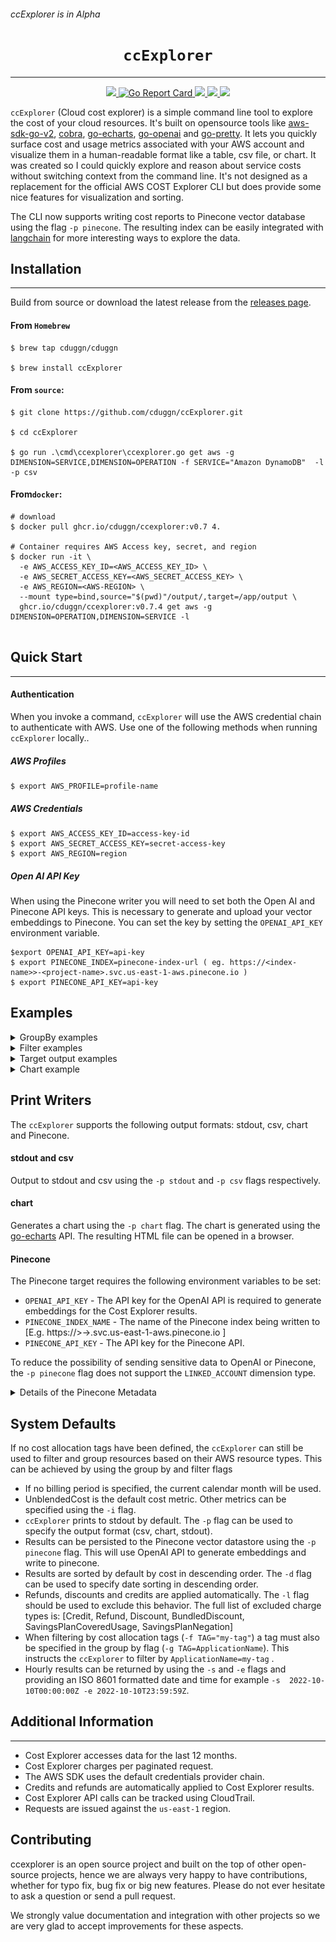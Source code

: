 ###### ccExplorer is in Alpha

<h1 align="center"><code>ccExplorer</code></h1>

<hr>
<div align="center">
<a href="https://github.com/cduggn/ccExplorer/actions" 
alt="goreleaser status">
<img src="https://github.com/cduggn/ccExplorer/actions/workflows/release.yml/badge.svg">
</a>
<a href="https://goreportcard.com/report/github.com/cduggn/ccexplorer">
    <img src="https://goreportcard.com/badge/github.com/cduggn/ccexplorer" alt="Go Report Card">
</a>
<a href="https://github.com/cduggn/ccExplorer/actions" 
alt="CodeQL status">
<img src="https://github.com/cduggn/ccExplorer/actions/workflows/codeql.yml/badge.svg">
</a>
<a href="https://github.com/cduggn/ccExplorer/releases" 
alt="release status">
<img src="https://img.shields.io/github/v/release/cduggn/ccExplorer">
</a>
<a href="https://bestpractices.coreinfrastructure.org/projects/7276">
<img src="https://bestpractices.coreinfrastructure.org/projects/7276/badge">
</a>
<br/>
</div>

`ccExplorer` (Cloud cost explorer) is a simple command line tool to explore the 
cost of your cloud resources. It's built on opensource tools like 
[aws-sdk-go-v2](https://github.com/aws/aws-sdk-go-v2), [cobra](https://github.com/spf13/cobra),
[go-echarts](https://github.com/go-echarts/go-echarts), [go-openai](https://github.com/sashabaranov/go-openai) and [go-pretty](https://github.com/jedib0t/go-pretty).
It lets you quickly surface cost and usage metrics associated with your AWS 
account and visualize them in a human-readable format like a table, csv file, 
or chart.  It was created so I could quickly explore and reason about service costs without switching context from the command line.
It's not designed as a replacement for the official AWS COST Explorer CLI 
but does provide some nice features for visualization and sorting. 

The CLI 
now supports writing cost reports to Pinecone vector database using the flag 
`-p pinecone`. The resulting index can be easily integrated with [langchain](https://github.com/tmc/langchaingo) for more interesting ways to explore 
the data. 


Installation
------------
<hr>

Build from source or download the latest release from the [releases page](https://github.com/cduggn/ccExplorer/releases).

#### From `Homebrew`

```console
$ brew tap cduggn/cduggn

$ brew install ccExplorer
```

#### From `source`:

```console
$ git clone https://github.com/cduggn/ccExplorer.git

$ cd ccExplorer 

$ go run .\cmd\ccexplorer\ccexplorer.go get aws -g DIMENSION=SERVICE,DIMENSION=OPERATION -f SERVICE="Amazon DynamoDB"  -l -p csv
```

#### From`docker`:

```console
# download
$ docker pull ghcr.io/cduggn/ccexplorer:v0.7 4.

# Container requires AWS Access key, secret, and region
$ docker run -it \
  -e AWS_ACCESS_KEY_ID=<AWS_ACCESS_KEY_ID> \
  -e AWS_SECRET_ACCESS_KEY=<AWS_SECRET_ACCESS_KEY> \
  -e AWS_REGION=<AWS-REGION> \
  --mount type=bind,source="$(pwd)"/output/,target=/app/output \
  ghcr.io/cduggn/ccexplorer:v0.7.4 get aws -g DIMENSION=OPERATION,DIMENSION=SERVICE -l
  
```

Quick Start
-----------
<hr>

#### Authentication
When you invoke a command, `ccExplorer` will use the AWS
credential chain to authenticate with AWS. Use one of the following methods when running `ccExplorer` locally..

##### AWS Profiles

```console
$ export AWS_PROFILE=profile-name
```

##### AWS Credentials

```console
$ export AWS_ACCESS_KEY_ID=access-key-id
$ export AWS_SECRET_ACCESS_KEY=secret-access-key
$ export AWS_REGION=region
```
   
##### Open AI API Key
When using the Pinecone writer you will need to set both the Open AI and Pinecone API keys. 
This is necessary to generate and upload your vector embeddings to Pinecone. You can
set the key by setting the `OPENAI_API_KEY` environment variable.
```console
$export OPENAI_API_KEY=api-key
$ export PINECONE_INDEX=pinecone-index-url ( eg. https://<index-name>>-<project-name>.svc.us-east-1-aws.pinecone.io )
$ export PINECONE_API_KEY=api-key
```

Examples
-------------

<details>
<summary>GroupBy examples</summary>

```console
# Costs grouped by LINKED_ACCOUNT 
$ ccexplorer get aws -g DIMENSION=LINKED_ACCOUNT

# Costs grouped by CommittedThroughput operation and SERVICE
$ ccexplorer get aws -g DIMENSION=OPERATION,DIMENSION=SERVICE -s 2022-10-10 -f OPERATION="CommittedThroughput" -l

# Costs grouped by CommittedThroughput and LINKED_ACCOUNT
$ ccexplorer get aws -g DIMENSION=OPERATION,DIMENSION=LINKED_ACCOUNT  -s 2022-10-10 -f OPERATION="CommittedThroughput" -l

# DynamodDB costs grouped by OPERATION
$ ccexplorer get aws -g DIMENSION=OPERATION,DIMENSION=SERVICE -s 2022-10-10 -f SERVICE="Amazon DynamoDB" -l

# All service costs grouped by SERVICE
$ ccexplorer get aws -g DIMENSION=SERVICE -s 2022-10-10

# All service costs grouped by SERVICE and OPERATION
$ ccexplorer get aws -g DIMENSION=SERVICE,DIMENSION=OPERATION -s 2022-10-01 -l

# All service costs grouped by SERVICE and OPERATION and sorted in descending order by date
$ ccexplorer get aws -g DIMENSION=SERVICE,DIMENSION=OPERATION -s 2023-01-01 -e 2023-02-10 -l -d -m DAILY

# S3 costs grouped by OPERATION 
$ ccexplorer get aws -g DIMENSION=OPERATION,DIMENSION=SERVICE -s 2022-04-04  -f SERVICE="Amazon Simple Storage Service" -l

# Costs grpuped by ApplicationName Cost Allocation Tag
$ ccexplorer get aws -g TAG=ApplicationName,DIMENSION=OPERATION -s 2022-12-10 -l

# Costs grouped by HOUR and by SERVICE and OPERATION DIMENSIONS
$ ccexplorer get aws -g DIMENSION=SERVICE,DIMENSION=OPERATION -l -e 2023-01-27T15:04:05Z -s 2023-01-26T15:04:05Z -m HOURLY

# Costs grouped by DAY and by SERVICE and OPERATION DIMEBSIONS
$ ccexplorer get aws -g DIMENSION=SERVICE,DIMENSION=OPERATION -l -e 2023-01-27 -s 2023-01-26 -m DAILY
```

</details>

<details>
<summary>Filter examples</summary>

```console
# Costs grpuped by ApplicationName Cost Allocation Tag and filtered by specific name
$ ccexplorer get aws -g TAG=ApplicationName,DIMENSION=OPERATION -s 2022-12-10 -f TAG="my-project" -l

# S3 costs grouped by SERVICE dimension and ApplicationName Cost Allocation Tag
$ ccexplorer get aws -g DIMENSION=SERVICE,TAG=ApplicationName -f SERVICE="Amazon Simple Storage Service"  -l

# S3 costs grouped by SERVICE dimension and ApplicationName Cost Allocation Tag and filtered by specific name
$ ccexplorer get aws -g DIMENSION=SERVICE,TAG=ApplicationName -f SERVICE="Amazon Simple Storage Service"  -l -f TAG="my-application"

# S3 costs grouped by SERVICE dimension and BucketName Cost Allocation Tag
$ ccexplorer get aws -g DIMENSION=SERVICE,TAG=BucketName -f SERVICE="Amazon Simple Storage Service" -l

# S3 costs grouped by SERVICE dimension and BucketName Cost Allocation Tag and filterred by specific name
$ ccexplorer get aws -g DIMENSION=OPERATION,TAG=BucketName -f SERVICE="Amazon Simple Storage Service" -l -f TAG="my-bucket"

# Costs groupedby OPERATION dimension and ApplicationName Cost Allocation Tag and filtered by PutObject operation
$ ccexplorer get aws -g TAG=ApplicationName,DIMENSION=OPERATION -s 2022-12-10 -f OPERATION="PutObject" -l

# Costs grouped by GetCostAndUsage operation and LINKED_ACCOUNT dimension
$ ccexplorer get aws -g DIMENSION=OPERATION,DIMENSION=LINKED_ACCOUNT -s 2022-12-10 -f OPERATION="GetCostAndUsage" -l
```

</details>


<details>
<summary>Target output examples</summary>

```console
# Costs exported in CSV format
$ ccexplorer get aws -g DIMENSION=LINKED_ACCOUNT,DIMENSION=OPERATION -l -m DAILY -p csv

# Costs exported to stdout
$ ccexplorer get aws -g DIMENSION=LINKED_ACCOUNT,DIMENSION=OPERATION -l -m DAILY -p stdout

# Costs grouped by MONTH by SERVICE and OPERATION and printed to chart
$ ccexplorer get aws -g DIMENSION=SERVICE, DIMENSION=OPERATION -l -e 2023-01-27 -s 2023-01-26 -m MONTHLY -p chart

# Costs grouped by MONTH by OPERATION and USAGE_TYPE and printed to chart
$ ccexplorer get aws -g DIMENSION=OPERATION,DIMENSION=USAGE_TYPE -l -e 2023-01-27 -s 2023-01-26 -m MONTHLY -p chart

# Costs grouped by MONTH by SERVICE and USAGE_TYPE and written to Pinecone index
$ ccexplorer get aws -g DIMENSION=SERVICE,DIMENSION=USAGE_TYPE -l -s 2023-02-15 -p pinecone
```

</details>

<details>
<summary>Chart example</summary>

```console
 # Generates pie chart for costs grouped by SERVICE and OPERATION over a 24 hour period
 $ ccexplorer get aws -g DIMENSION=SERVICE,DIMENSION=OPERATION -p chart -l -m DAILY  -s 2024-02-22 -e 2024-02-23
```

Generated chart:

![Costs gruped over a 24 hour period](./docs/ccexplorer_chart.png)

</details>

Print Writers
-------------
The `ccExplorer` supports the following output formats: stdout, csv, chart 
and Pinecone. 

#### stdout and csv
Output to stdout and csv using the `-p stdout` and `-p csv` flags 
respectively. 

#### chart
Generates a chart using the `-p chart` flag. The chart is generated using
the [go-echarts](https://github.com/go-echarts/go-echarts) API. The 
resulting HTML file can be opened in a browser.

#### Pinecone
The Pinecone target requires the following environment variables to be set: 
- `OPENAI_API_KEY` - The API key for the OpenAI API is required to generate 
  embeddings for the Cost Explorer results.
- `PINECONE_INDEX_NAME` - The name of the Pinecone index being written to [E.g. https://<index-name>>-<project-name>>.svc.us-east-1-aws.pinecone.io ]
- `PINECONE_API_KEY` - The API key for the Pinecone API.

To reduce the possibility of sending sensitive data to OpenAI or Pinecone, the 
  `-p pinecone` flag does not support the `LINKED_ACCOUNT` dimension type.


<details>
<summary>Details of the Pinecone Metadata</summary>

When `ccExplorer` writes to Pinecone, it generates a metadata object for each row in the Cost Explorer results. The metadata object contains the following fields:
- dimensions  ( A map of the dimensions used to group the results )
- cost ( The cost of the resource )
- page_content ( The text used to generate the embeddings )
- source ( The source of the data )
- start ( The start date of the billing period )
- end ( The end date of the billing period )

</details>

System Defaults
---------------

If no cost allocation tags have been defined, the  `ccExplorer` can still be 
used to filter and group resources based on their 
AWS resource types. This can be achieved by using the group by and filter 
flags 

- If no billing period is specified, the current calendar month will be used. 
- UnblendedCost is the default cost metric. Other metrics can be specified 
  using the `-i` flag.
- `ccExplorer` prints to stdout by default. The `-p` flag can be used to 
  specify the output format (csv, chart, stdout).
- Results can be persisted to the Pinecone vector datastore using 
  the `-p  pinecone` flag. This will use OpenAI API to generate embeddings 
  and write to pinecone. 
- Results are sorted by default by cost in descending order. The `-d` flag 
  can be used to specify date sorting in descending order.
- Refunds, discounts and credits are applied automatically. The `-l` flag 
  should be used to exclude this behavior. The full list of excluded charge types is: [Credit, Refund, Discount, BundledDiscount, SavingsPlanCoveredUsage, SavingsPlanNegation]
- When filtering by cost allocation tags (`-f TAG="my-tag"`) a tag must also 
  be specified in the group by flag (`-g TAG=ApplicationName`). This 
  instructs the `ccExplorer` to filter by `ApplicationName=my-tag` .
- Hourly results can be returned by using the `-s` and `-e` flags and 
  providing an ISO 8601 formatted date and time for example `-s 
  2022-10-10T00:00:00Z -e 2022-10-10T23:59:59Z`. 
  

## Additional Information
<hr>

- Cost Explorer accesses data for the last 12 months.
- Cost Explorer charges per paginated request.
- The AWS SDK uses the default credentials provider chain.
- Credits and refunds are automatically applied to Cost Explorer results.
- Cost Explorer API calls can be tracked using CloudTrail. 
- Requests are issued against the `us-east-1` region.

## Contributing
ccexplorer is an open source project and built on the top of other open-source projects, hence we are always very happy to have contributions, whether for typo fix, bug fix or big new features. Please do not ever hesitate to ask a question or send a pull request.

We strongly value documentation and integration with other projects so we are very glad to accept improvements for these aspects.
